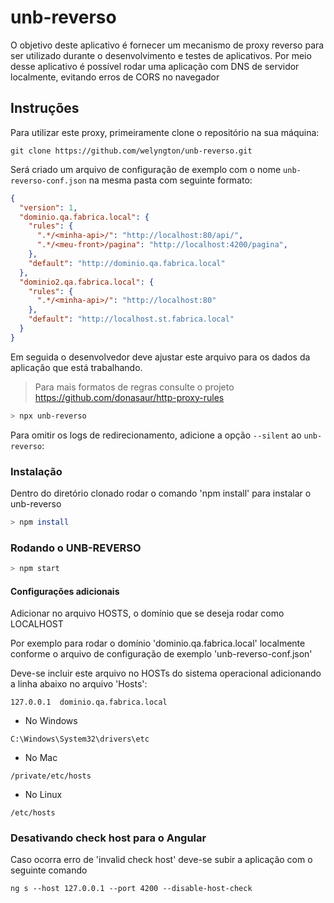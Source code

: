 # unb-reverso

O objetivo deste aplicativo é fornecer um mecanismo de proxy reverso para ser utilizado durante o desenvolvimento e testes de aplicativos.
Por meio desse aplicativo é possível rodar uma aplicação com DNS de servidor localmente, evitando erros de CORS no navegador
## Instruções

Para utilizar este proxy, primeiramente clone o repositório na sua máquina:
```
git clone https://github.com/welyngton/unb-reverso.git
```

Será criado um arquivo de configuração de exemplo com o nome `unb-reverso-conf.json` na mesma pasta com seguinte formato:

```json
{
  "version": 1,
  "dominio.qa.fabrica.local": {
    "rules": {
      ".*/<minha-api>/": "http://localhost:80/api/",
      ".*/<meu-front>/pagina": "http://localhost:4200/pagina",
    },
    "default": "http://dominio.qa.fabrica.local"
  },
  "dominio2.qa.fabrica.local": {
    "rules": {
      ".*/<minha-api>/": "http://localhost:80"
    },
    "default": "http://localhost.st.fabrica.local"
  }
}
```
Em seguida o desenvolvedor deve ajustar este arquivo para os dados da aplicação que está trabalhando.

> Para mais formatos de regras consulte o projeto <https://github.com/donasaur/http-proxy-rules>

```bash
> npx unb-reverso
```

Para omitir os logs de redirecionamento, adicione a opção `--silent` ao `unb-reverso`:

### Instalação

Dentro do diretório clonado rodar o comando 'npm install' para instalar o unb-reverso

```bash
> npm install
```

### Rodando o UNB-REVERSO
```bash
> npm start
```

#### Configurações adicionais

Adicionar no arquivo HOSTS, o domínio que se deseja rodar como LOCALHOST

Por exemplo para rodar o domínio 'dominio.qa.fabrica.local' localmente conforme o arquivo de configuração de exemplo 'unb-reverso-conf.json'

Deve-se incluir este arquivo no HOSTs do sistema operacional adicionando a linha abaixo no arquivo 'Hosts':
```
127.0.0.1  dominio.qa.fabrica.local
```

* No Windows
```
C:\Windows\System32\drivers\etc
```

* No Mac
```
/private/etc/hosts
```

* No Linux
```
/etc/hosts
```

### Desativando check host para o Angular
Caso ocorra erro de 'invalid check host' deve-se subir a aplicação com o seguinte comando
```
ng s --host 127.0.0.1 --port 4200 --disable-host-check
````